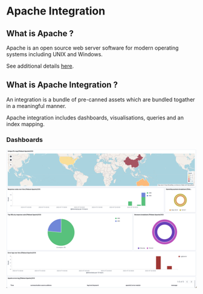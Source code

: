 # Apache Integration

## What is Apache ?
Apache is an open source web server software for modern operating systems including UNIX and Windows.

See additional details [here](https://httpd.apache.org/).

## What is Apache Integration ?
An integration is a bundle of pre-canned assets which are bundled togather in a meaningful manner.

Apache integration includes dashboards, visualisations, queries and an index mapping.

### Dashboards
![](../static/dashboard1.png)
